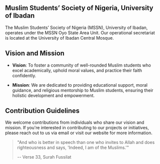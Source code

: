 ## Muslim Students’ Society of Nigeria, University of Ibadan

The Muslim Students’ Society of Nigeria (MSSN), University of Ibadan, operates under the MSSN Oyo State Area Unit. Our operational secretariat is located at the University of Ibadan Central Mosque.

## Vision and Mission

- **Vision**: To foster a community of well-rounded Muslim students who excel academically, uphold moral values, and practice their faith confidently.
  
- **Mission**: We are dedicated to providing educational support, moral guidance, and religious mentorship to Muslim students, ensuring their holistic development and empowerment.
                
## Contribution Guidelines

We welcome contributions from individuals who share our vision and mission. If you're interested in contributing to our projects or initiatives, please reach out to us via email or visit our website for more information.

> "And who is better in speech than one who invites to Allah and does righteousness and says, 'Indeed, I am of the Muslims.'"
> 
> -- Verse 33, Surah Fussilat
